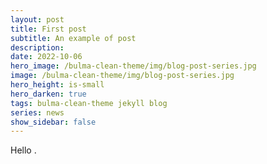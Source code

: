 ```yaml
---
layout: post
title: First post
subtitle: An example of post
description:
date: 2022-10-06
hero_image: /bulma-clean-theme/img/blog-post-series.jpg
image: /bulma-clean-theme/img/blog-post-series.jpg
hero_height: is-small
hero_darken: true
tags: bulma-clean-theme jekyll blog
series: news
show_sidebar: false
---
```


Hello .
